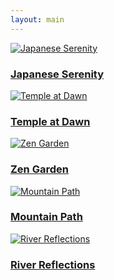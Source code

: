 ```yaml
---
layout: main
---
```

<div class="photo-gallery">
  <a href="/flower/photo1/" class="photo-item">
    <img src="/assets/japan-landscape.jpg" alt="Japanese Serenity">
    <div class="photo-overlay">
      <h3>Japanese Serenity</h3>
    </div>
  </a>
  <a href="/flower/photo2/" class="photo-item">
    <img src="/assets/japan-temple.jpg" alt="Temple at Dawn">
    <div class="photo-overlay">
      <h3>Temple at Dawn</h3>
    </div>
  </a>
  <a href="/flower/photo3/" class="photo-item">
    <img src="/assets/japan-garden.jpg" alt="Zen Garden">
    <div class="photo-overlay">
      <h3>Zen Garden</h3>
    </div>
  </a>
  <a href="/flower/photo4/" class="photo-item">
    <img src="/assets/japan-mountain.jpg" alt="Mountain Path">
    <div class="photo-overlay">
      <h3>Mountain Path</h3>
    </div>
  </a>
  <a href="/flower/photo5/" class="photo-item">
    <img src="/assets/japan-river.jpg" alt="River Reflections">
    <div class="photo-overlay">
      <h3>River Reflections</h3>
    </div>
  </a>
</div>

